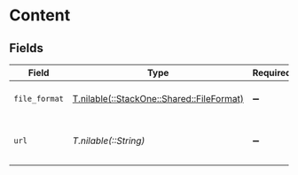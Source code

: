 # Content


## Fields

| Field                                                                          | Type                                                                           | Required                                                                       | Description                                                                    | Example                                                                        |
| ------------------------------------------------------------------------------ | ------------------------------------------------------------------------------ | ------------------------------------------------------------------------------ | ------------------------------------------------------------------------------ | ------------------------------------------------------------------------------ |
| `file_format`                                                                  | [T.nilable(::StackOne::Shared::FileFormat)](../../models/shared/fileformat.md) | :heavy_minus_sign:                                                             | The file format of the file                                                    |                                                                                |
| `url`                                                                          | *T.nilable(::String)*                                                          | :heavy_minus_sign:                                                             | URL where the file content is located                                          | https://example.com/file.pdf                                                   |